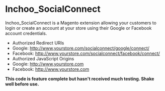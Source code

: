 Inchoo_SocialConnect
====================

Inchoo_SocialConnect is a Magento extension allowing your customers to login or create an account at your store using their Google or Facebook account credentials.

* Authorized Redirect URIs
 * Google: http://www.yourstore.com/socialconnect/google/connect/
 * Facebook: http://www.yourstore.com/socialconnect/facebook/connect/
* Authorized JavaScript Origins
 * Google: http://www.yourstore.com
 * Facebook: http://www.yourstore.com

**This code is feature complete but hasn't received much testing. Shake well before use.**
